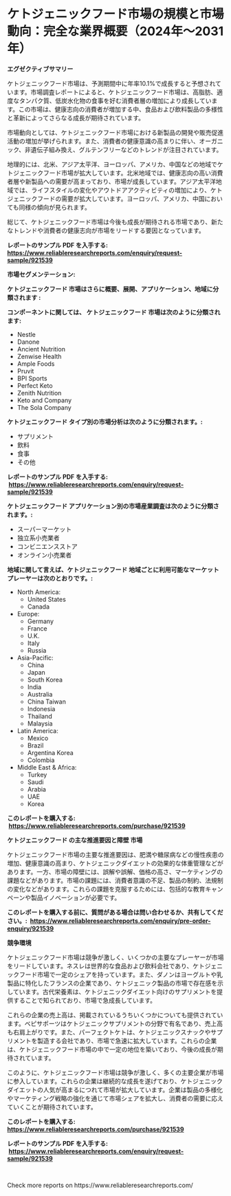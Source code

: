 <p><h1>ケトジェニックフード市場の規模と市場動向：完全な業界概要（2024年〜2031年）</h1></p><p><strong>エグゼクティブサマリー</strong></p>
<p><p>ケトジェニックフード市場は、予測期間中に年率10.1%で成長すると予想されています。市場調査レポートによると、ケトジェニックフード市場は、高脂肪、適度なタンパク質、低炭水化物の食事を好む消費者層の増加により成長しています。この市場は、健康志向の消費者が増加する中、食品および飲料製品の多様性と革新によってさらなる成長が期待されています。</p><p>市場動向としては、ケトジェニックフード市場における新製品の開発や販売促進活動の増加が挙げられます。また、消費者の健康意識の高まりに伴い、オーガニック、非遺伝子組み換え、グルテンフリーなどのトレンドが注目されています。</p><p>地理的には、北米、アジア太平洋、ヨーロッパ、アメリカ、中国などの地域でケトジェニックフード市場が拡大しています。北米地域では、健康志向の高い消費者層や新製品への需要が高まっており、市場が成長しています。アジア太平洋地域では、ライフスタイルの変化やアウトドアアクティビティの増加により、ケトジェニックフードの需要が拡大しています。ヨーロッパ、アメリカ、中国においても同様の傾向が見られます。</p><p>総じて、ケトジェニックフード市場は今後も成長が期待される市場であり、新たなトレンドや消費者の健康志向が市場をリードする要因となっています。</p></p>
<p><strong>レポートのサンプル PDF を入手する: <a href="https://www.reliableresearchreports.com/enquiry/request-sample/921539">https://www.reliableresearchreports.com/enquiry/request-sample/921539</a></strong></p>
<p><strong>市場セグメンテーション:</strong></p>
<p><strong> ケトジェニックフード 市場はさらに概要、展開、アプリケーション、地域に分類されます :</strong></p>
<p><strong>コンポーネントに関しては、 ケトジェニックフード 市場は次のように分類されます: &nbsp;</strong></p>
<p><ul><li>Nestle</li><li>Danone</li><li>Ancient Nutrition</li><li>Zenwise Health</li><li>Ample Foods</li><li>Pruvit</li><li>BPI Sports</li><li>Perfect Keto</li><li>Zenith Nutrition</li><li>Keto and Company</li><li>The Sola Company</li></ul></p>
<p><strong> ケトジェニックフード タイプ別の市場分析は次のように分類されます。:</strong></p>
<p><ul><li>サプリメント</li><li>飲料</li><li>食事</li><li>その他</li></ul></p>
<p><strong>レポートのサンプル PDF を入手する: &nbsp;<a href="https://www.reliableresearchreports.com/enquiry/request-sample/921539">https://www.reliableresearchreports.com/enquiry/request-sample/921539</a></strong></p>
<p><strong> ケトジェニックフード アプリケーション別の市場産業調査は次のように分類されます。:</strong></p>
<p><ul><li>スーパーマーケット</li><li>独立系小売業者</li><li>コンビニエンスストア</li><li>オンライン小売業者</li></ul></p>
<p><strong>地域に関して言えば、ケトジェニックフード 地域ごとに利用可能なマーケットプレーヤーは次のとおりです。:</strong></p>
<p><ul>
    <li>
        North America:
        <ul>
            <li>United States</li>
            <li>Canada</li>
        </ul>
    </li>
    <li>
        Europe:
        <ul>
            <li>Germany</li>
            <li>France</li>
            <li>U.K.</li>
            <li>Italy</li>
            <li>Russia</li>
        </ul>
    </li>
    <li>
        Asia-Pacific:
        <ul>
            <li>China</li>
            <li>Japan</li>
            <li>South Korea</li>
            <li>India</li>
            <li>Australia</li>
            <li>China Taiwan</li>
            <li>Indonesia</li>
            <li>Thailand</li>
            <li>Malaysia</li>
        </ul>
    </li>
    <li>
        Latin America:
        <ul>
            <li>Mexico</li>
            <li>Brazil</li>
            <li>Argentina Korea</li>
            <li>Colombia</li>
        </ul>
    </li>
    <li>
        Middle East & Africa:
        <ul>
            <li>Turkey</li>
            <li>Saudi</li>
            <li>Arabia</li>
            <li>UAE</li>
            <li>Korea</li>
        </ul>
    </li>
    </ul></p>
<p><strong>このレポートを購入する: &nbsp;<a href="https://www.reliableresearchreports.com/purchase/921539">https://www.reliableresearchreports.com/purchase/921539</a></strong></p>
<p><strong>ケトジェニックフード の主な推進要因と障壁 市場</strong></p>
<p><p>ケトジェニックフード市場の主要な推進要因は、肥満や糖尿病などの慢性疾患の増加、健康意識の高まり、ケトジェニックダイエットの効果的な体重管理などがあります。一方、市場の障壁には、誤解や誤解、価格の高さ、マーケティングの課題などがあります。市場の課題には、消費者意識の不足、製品の制約、法規制の変化などがあります。これらの課題を克服するためには、包括的な教育キャンペーンや製品イノベーションが必要です。</p></p>
<p><strong>このレポートを購入する前に、質問がある場合は問い合わせるか、共有してください。:&nbsp; <a href="https://www.reliableresearchreports.com/enquiry/pre-order-enquiry/921539">https://www.reliableresearchreports.com/enquiry/pre-order-enquiry/921539</a></strong></p>
<p><strong>競争環境</strong></p>
<p><p>ケトジェニックフード市場は競争が激しく、いくつかの主要なプレーヤーが市場をリードしています。ネスレは世界的な食品および飲料会社であり、ケトジェニックフード市場で一定のシェアを持っています。また、ダノンはヨーグルトや乳製品に特化したフランスの企業であり、ケトジェニック製品の市場で存在感を示しています。古代栄養素は、ケトジェニックダイエット向けのサプリメントを提供することで知られており、市場で急成長しています。</p><p>これらの企業の売上高は、掲載されているうちいくつかについても提供されています。ベピサポーツはケトジェニックサプリメントの分野で有名であり、売上高も右肩上がりです。また、パーフェクトケトは、ケトジェニックスナックやサプリメントを製造する会社であり、市場で急速に拡大しています。これらの企業は、ケトジェニックフード市場の中で一定の地位を築いており、今後の成長が期待されています。</p><p>このように、ケトジェニックフード市場は競争が激しく、多くの主要企業が市場に参入しています。これらの企業は継続的な成長を遂げており、ケトジェニックダイエットの人気が高まるにつれて市場が拡大しています。企業は製品の多様化やマーケティング戦略の強化を通じて市場シェアを拡大し、消費者の需要に応えていくことが期待されています。</p></p>
<p><strong>このレポートを購入する: &nbsp; <a href="https://www.reliableresearchreports.com/purchase/921539">https://www.reliableresearchreports.com/purchase/921539</a></strong></p>
<p><strong>レポートのサンプル PDF を入手する: &nbsp;<a href="https://www.reliableresearchreports.com/enquiry/request-sample/921539">https://www.reliableresearchreports.com/enquiry/request-sample/921539</a></strong><strong></strong></p>
<p>&nbsp;</p>
<p>Check more reports on https://www.reliableresearchreports.com/</p>